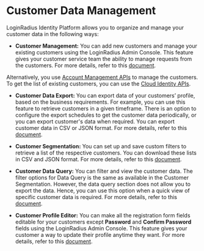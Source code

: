 # Customer Data Management

LoginRadius Identity Platform allows you to organize and manage your customer data in the following ways:

- **Customer Management:** You can add new customers and manage your existing customers using the LoginRadius Admin Console. This feature gives your customer service team the ability to manage requests from the customers. For more details, refer to this [document](https://www.loginradius.com/docs/customer-management/overview/). 

 Alternatively, you use [Account Management APIs](https://www.loginradius.com/docs/api/v2/customer-identity-api/account/account-overview/#data-export) to manage the customers. To get the list of existing customers, you can use the [Cloud Identity APIs](https://www.loginradius.com/docs/api/v2/cloud-directory-api/identity/getting-started/#data-export). 


- **Customer Data Export:** You can export data of your customers’ profile, based on the business requirements. For example, you can use this feature to retrieve customers in a given timeframe. There is an option to configure the export schedules to get the customer data periodically, or you can export customer's data when required. You can export customer data in CSV or JSON format. For more details, refer to this [document](https://www.loginradius.com/docs/customer-management/user-data-export/data-export-overview/).

- **Customer Segmentation:** You can set up and save custom filters to retrieve a list of the respective customers. You can download these lists in CSV and JSON format. For more details, refer to this [document](https://www.loginradius.com/docs/customer-management/customer-segmentation/customer-segmentation/).

- **Customer Data Query:** You can filter and view the customer data. The filter options for Data Query is the same as available in the Customer Segmentation. However, the data query section does not allow you to export the data. Hence, you can use this option when a quick view of specific customer data is required. For more details, refer to this [document](https://www.loginradius.com/docs/customer-management/data-query/data-query-overview/).

- **Customer Profile Editor:** You can make all the registration form fields editable for your customers except **Password** and **Confirm Password** fields using the LoginRadius Admin Console. This feature gives your customer a way to update their profile anytime they want. For more details, refer to this [document](https://www.loginradius.com/docs/authentication/concepts/profile-editor/). 
